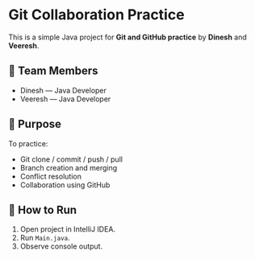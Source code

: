 # Git Collaboration Practice

This is a simple Java project for **Git and GitHub practice** by **Dinesh** and **Veeresh**.

## 👥 Team Members
- Dinesh — Java Developer
- Veeresh — Java Developer

## 🧠 Purpose
To practice:
- Git clone / commit / push / pull
- Branch creation and merging
- Conflict resolution
- Collaboration using GitHub

## 🏁 How to Run
1. Open project in IntelliJ IDEA.
2. Run `Main.java`.
3. Observe console output.
